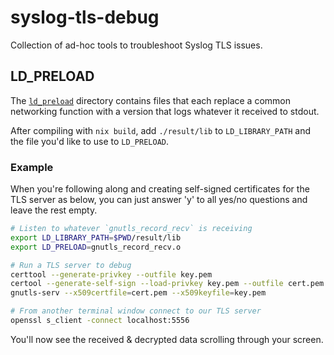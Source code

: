 # syslog-tls-debug

Collection of ad-hoc tools to troubleshoot Syslog TLS
issues.


## LD_PRELOAD

The [`ld_preload`](./ld_preload) directory contains
files that each replace a common networking function
with a version that logs whatever it received to stdout.

After compiling with `nix build`, add `./result/lib` to
`LD_LIBRARY_PATH` and the file you'd like to use to
`LD_PRELOAD`.


### Example

When you're following along and creating self-signed
certificates for the TLS server as below, you can just
answer 'y' to all yes/no questions and leave the rest
empty.

```sh
# Listen to whatever `gnutls_record_recv` is receiving
export LD_LIBRARY_PATH=$PWD/result/lib
export LD_PRELOAD=gnutls_record_recv.o

# Run a TLS server to debug
certtool --generate-privkey --outfile key.pem
certool --generate-self-sign --load-privkey key.pem --outfile cert.pem
gnutls-serv --x509certfile=cert.pem --x509keyfile=key.pem

# From another terminal window connect to our TLS server
openssl s_client -connect localhost:5556
```

You'll now see the received & decrypted data scrolling
through your screen.
